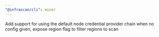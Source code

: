 ```yaml
---
"@infrascan/cli": minor
---
```


Add support for using the default node credential provider chain when no config given, expose region flag to filter regions to scan
